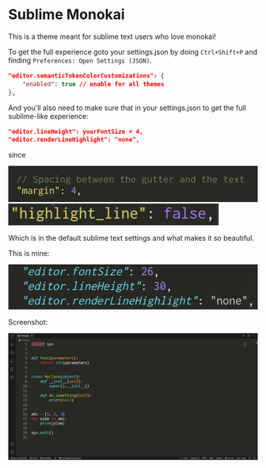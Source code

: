 # Sublime Monokai

This is a theme meant for sublime text users who love monokai!

To get the full experience goto your settings.json by doing `Ctrl+Shift+P` and finding `Preferences: Open Settings (JSON)`.

```json
"editor.semanticTokenColorCustomizations": {
    "enabled": true // enable for all themes
},
```

And you'll also need to make sure that in your settings.json to get the full sublime-like experience:

```json
"editor.lineHeight": yourFontSize + 4,
"editor.renderLineHighlight": "none",
```

since

<img src="./s1.png">

<br />

<img src="./s3.png">

Which is in the default sublime text settings and what makes it so beautiful.

This is mine:

<img src="./s2.png">

Screenshot:

<img src="./screenshot.png">
